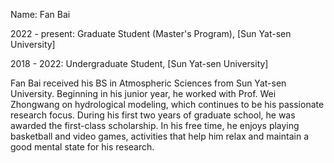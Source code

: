 Name: Fan Bai


2022 - present: Graduate Student (Master's Program), [Sun Yat-sen University]

2018 - 2022: Undergraduate Student, [Sun Yat-sen University]

Fan Bai received his BS in Atmospheric Sciences from Sun Yat-sen University. Beginning in his junior year, he worked with Prof. Wei Zhongwang on hydrological modeling, which continues to be his passionate research focus. During his first two years of graduate school, he was awarded the first-class scholarship. In his free time, he enjoys playing basketball and video games, activities that help him relax and maintain a good mental state for his research.